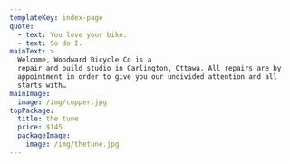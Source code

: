 ```yaml
---
templateKey: index-page
quote:
  - text: You love your bike.
  - text: So do I.
mainText: >
  Welcome, Woodward Bicycle Co is a
  repair and build studio in Carlington, Ottawa. All repairs are by
  appointment in order to give you our undivided attention and all
  starts with…
mainImage:
  image: /img/copper.jpg
topPackage:
  title: the tune
  price: $145
  packageImage:
    image: /img/thetune.jpg
---
```

